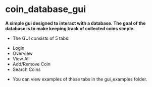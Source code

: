 # coin_database_gui
**A simple gui designed to interact with a database. The goal of the database
is to make keeping track of collected coins simple.**

* The GUI consists of 5 tabs:
- Login
- Overview
- View All
- Add/Remove Coin
- Search Coins

* You can view examples of these tabs in the gui_examples folder.
